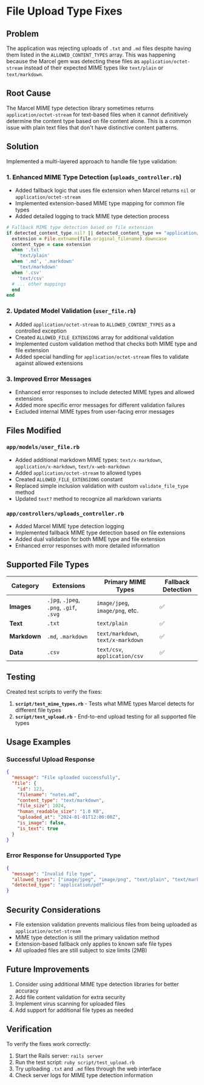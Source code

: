 # File Upload Type Fixes

## Problem
The application was rejecting uploads of `.txt` and `.md` files despite having them listed in the `ALLOWED_CONTENT_TYPES` array. This was happening because the Marcel gem was detecting these files as `application/octet-stream` instead of their expected MIME types like `text/plain` or `text/markdown`.

## Root Cause
The Marcel MIME type detection library sometimes returns `application/octet-stream` for text-based files when it cannot definitively determine the content type based on file content alone. This is a common issue with plain text files that don't have distinctive content patterns.

## Solution
Implemented a multi-layered approach to handle file type validation:

### 1. Enhanced MIME Type Detection (`uploads_controller.rb`)
- Added fallback logic that uses file extension when Marcel returns `nil` or `application/octet-stream`
- Implemented extension-based MIME type mapping for common file types
- Added detailed logging to track MIME type detection process

```ruby
# Fallback MIME type detection based on file extension
if detected_content_type.nil? || detected_content_type == "application/octet-stream"
  extension = File.extname(file.original_filename).downcase
  content_type = case extension
  when '.txt'
    'text/plain'
  when '.md', '.markdown'
    'text/markdown'
  when '.csv'
    'text/csv'
  # ... other mappings
  end
end
```

### 2. Updated Model Validation (`user_file.rb`)
- Added `application/octet-stream` to `ALLOWED_CONTENT_TYPES` as a controlled exception
- Created `ALLOWED_FILE_EXTENSIONS` array for additional validation
- Implemented custom validation method that checks both MIME type and file extension
- Added special handling for `application/octet-stream` files to validate against allowed extensions

### 3. Improved Error Messages
- Enhanced error responses to include detected MIME types and allowed extensions
- Added more specific error messages for different validation failures
- Excluded internal MIME types from user-facing error messages

## Files Modified

### `app/models/user_file.rb`
- Added additional markdown MIME types: `text/x-markdown`, `application/x-markdown`, `text/x-web-markdown`
- Added `application/octet-stream` to allowed types
- Created `ALLOWED_FILE_EXTENSIONS` constant
- Replaced simple inclusion validation with custom `validate_file_type` method
- Updated `text?` method to recognize all markdown variants

### `app/controllers/uploads_controller.rb`
- Added Marcel MIME type detection logging
- Implemented fallback MIME type detection based on file extensions
- Added dual validation for both MIME type and file extension
- Enhanced error responses with more detailed information

## Supported File Types

| Category | Extensions | Primary MIME Types | Fallback Detection |
|----------|------------|-------------------|-------------------|
| **Images** | `.jpg`, `.jpeg`, `.png`, `.gif`, `.svg` | `image/jpeg`, `image/png`, etc. | ✅ |
| **Text** | `.txt` | `text/plain` | ✅ |
| **Markdown** | `.md`, `.markdown` | `text/markdown`, `text/x-markdown` | ✅ |
| **Data** | `.csv` | `text/csv`, `application/csv` | ✅ |

## Testing
Created test scripts to verify the fixes:

1. **`script/test_mime_types.rb`** - Tests what MIME types Marcel detects for different file types
2. **`script/test_upload.rb`** - End-to-end upload testing for all supported file types

## Usage Examples

### Successful Upload Response
```json
{
  "message": "File uploaded successfully",
  "file": {
    "id": 123,
    "filename": "notes.md",
    "content_type": "text/markdown",
    "file_size": 1024,
    "human_readable_size": "1.0 KB",
    "uploaded_at": "2024-01-01T12:00:00Z",
    "is_image": false,
    "is_text": true
  }
}
```

### Error Response for Unsupported Type
```json
{
  "message": "Invalid file type",
  "allowed_types": ["image/jpeg", "image/png", "text/plain", "text/markdown", "text/csv"],
  "detected_type": "application/pdf"
}
```

## Security Considerations
- File extension validation prevents malicious files from being uploaded as `application/octet-stream`
- MIME type detection is still the primary validation method
- Extension-based fallback only applies to known safe file types
- All uploaded files are still subject to size limits (2MB)

## Future Improvements
1. Consider using additional MIME type detection libraries for better accuracy
2. Add file content validation for extra security
3. Implement virus scanning for uploaded files
4. Add support for additional file types as needed

## Verification
To verify the fixes work correctly:

1. Start the Rails server: `rails server`
2. Run the test script: `ruby script/test_upload.rb`
3. Try uploading `.txt` and `.md` files through the web interface
4. Check server logs for MIME type detection information